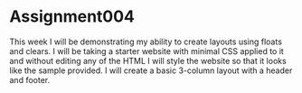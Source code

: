 # Assignment004
This week I will be demonstrating my ability to create layouts using floats and clears. I will be taking a starter website with minimal CSS applied to it and without editing any of the HTML I will style the website so that it looks like the sample provided. I will create a basic 3-column layout with a header and footer.
